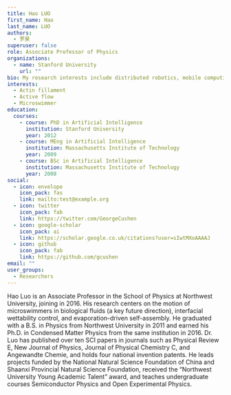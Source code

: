 ```yaml
---
title: Hao LUO
first_name: Hao
last_name: LUO
authors:
  - 罗昊
superuser: false
role: Associate Professor of Physics
organizations:
  - name: Stanford University
    url: ""
bio: My research interests include distributed robotics, mobile computing and programmable matter.
interests:
  - Actin fillament
  - Active flow
  - Microswimmer
education:
  courses:
    - course: PhD in Artificial Intelligence
      institution: Stanford University
      year: 2012
    - course: MEng in Artificial Intelligence
      institution: Massachusetts Institute of Technology
      year: 2009
    - course: BSc in Artificial Intelligence
      institution: Massachusetts Institute of Technology
      year: 2008
social:
  - icon: envelope
    icon_pack: fas
    link: mailto:test@example.org
  - icon: twitter
    icon_pack: fab
    link: https://twitter.com/GeorgeCushen
  - icon: google-scholar
    icon_pack: ai
    link: https://scholar.google.co.uk/citations?user=sIwtMXoAAAAJ
  - icon: github
    icon_pack: fab
    link: https://github.com/gcushen
email: ""
user_groups:
  - Researchers
---
```


Hao Luo is an Associate Professor in the School of Physics at Northwest University, joining in 2016. His research centers on the motion of microswimmers in biological fluids (a key future direction), interfacial wettability control, and evaporation-driven self-assembly. He graduated with a B.S. in Physics from Northwest University in 2011 and earned his Ph.D. in Condensed Matter Physics from the same institution in 2016. Dr. Luo has published over ten SCI papers in journals such as Physical Review E, New Journal of Physics, Journal of Physical Chemistry C,  and Angewandte Chemie, and holds four national invention patents. He leads projects funded by the National Natural Science Foundation of China and Shaanxi Provincial Natural Science Foundation, received the “Northwest University Young Academic Talent” award, and teaches undergraduate courses Semiconductor Physics and Open Experimental Physics.
